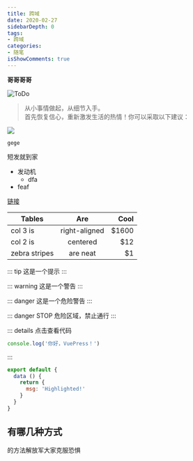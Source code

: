 ```yaml
---
title: 跨域
date: 2020-02-27
sidebarDepth: 0
tags:
- 跨域
categories:
- 随笔
isShowComments: true
---
```



**哥哥哥哥**

![ToDo](/znote/img/essay/ToDo.png)


> 从小事情做起，从细节入手。<br>
> 首先恢复信心，重新激发生活的热情！你可以采取以下建议：

![](https://images.unsplash.com/photo-1512341350577-a09358311cb1?ixlib=rb-1.2.1&ixid=eyJhcHBfaWQiOjEyMDd9&auto=format&fit=crop&w=1350&q=80)

`gege`

短发就到家

- 发动机
  - dfa
- feaf

[链接](www.baidu.com)

| Tables        | Are           | Cool  |
| ------------- |:-------------:| -----:|
| col 3 is      | right-aligned | $1600 |
| col 2 is      | centered      |   $12 |
| zebra stripes | are neat      |    $1 |

::: tip
这是一个提示
:::

::: warning
这是一个警告
:::

::: danger
这是一个危险警告
:::

::: danger STOP
危险区域，禁止通行
:::

::: details 点击查看代码
```js
console.log('你好，VuePress！')
```
:::


``` js {4}
export default {
  data () {
    return {
      msg: 'Highlighted!'
    }
  }
}
```

## 有哪几种方式

的方法解放军大家克服恐惧
